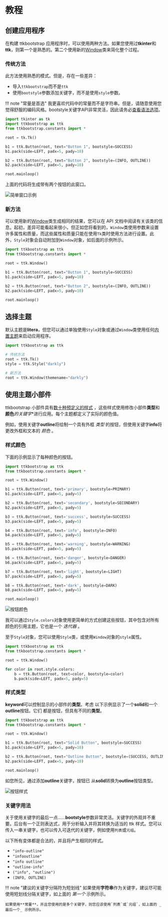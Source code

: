# 教程

## 创建应用程序

在构建 ttkbootstrap 应用程序时，可以使用两种方法。如果您使用过**tkinter**和**ttk**，则第一个是熟悉的。第二个使用新的[Window](../api/window/window.zh.md)类来简化整个过程。

### 传统方法

此方法使用熟悉的模式。但是，存在一些差异：

- 导入`ttkbootstrap`而不是`ttk`
- 使用`bootstyle`参数添加关键字，而不是使用`style`参数。

!!! note "常量是首选"
    我更喜欢代码中的常量而不是字符串。但是，请随意使用您觉得舒服的编码风格。bootstyle关键字API非常灵活，因此请务必[查看语法选项](#keyword-usage)。

```python
import tkinter as tk
import ttkbootstrap as ttk
from ttkbootstrap.constants import *

root = tk.Tk()

b1 = ttk.Button(root, text="Button 1", bootstyle=SUCCESS)
b1.pack(side=LEFT, padx=5, pady=10)

b2 = ttk.Button(root, text="Button 2", bootstyle=(INFO, OUTLINE))
b2.pack(side=LEFT, padx=5, pady=10)

root.mainloop()
```

上面的代码将生成带有两个按钮的此窗口。

![简单窗口示例](../assets/tutorial/simple-usage.png)

### 新方法
可以使用新的[Window](../api/window/window.zh.md)类生成相同的结果，您可以在 API 文档中阅读有关该类的信息。起初，差异可能看起来很小，但正如您将看到的，`Window`类使用参数来设置许多属性和质量，而这些属性和质量只能在使用`Tk`类时使用方法进行设置。此外，`Style`对象会自动附加到`Window`对象，如后面的示例所示。

```python
import ttkbootstrap as ttk
from ttkbootstrap.constants import *

root = ttk.Window()

b1 = ttk.Button(root, text="Button 1", bootstyle=SUCCESS)
b1.pack(side=LEFT, padx=5, pady=10)

b2 = ttk.Button(root, text="Button 2", bootstyle=(INFO, OUTLINE))
b2.pack(side=LEFT, padx=5, pady=10)

root.mainloop()
```

## 选择主题
默认主题是**litera**，但您可以通过单独使用`Style`对象或通过`Window`类使用任何[内置主题](../themes/index.zh.md)来启动应用程序。

```python
import ttkbootstrap as ttk

# 传统方法
root = ttk.Tk()
style = ttk.Style("darkly")

# 新方法
root = ttk.Window(themename="darkly")
```

## 使用主题小部件

ttkbootstrap 小部件具有[数十种预定义的样式](../styleguide/index.zh.md) ，这些样式使用修改小部件**类型**和**颜色***的**关键字**进行应用。每个主题都定义了实际的颜色值。

例如，使用关键字**outline**将绘制一个具有外框 _类型_ 的按钮，但使用关键字**info**将更改外框和文本的 _颜色_ 。

### 样式颜色
下面的示例显示了每种颜色的按钮。

```python
import ttkbootstrap as ttk
from ttkbootstrap.constants import *

root = ttk.Window()

b1 = ttk.Button(root, text='primary', bootstyle=PRIMARY)
b1.pack(side=LEFT, padx=5, pady=5)

b2 = ttk.Button(root, text='secondary', bootstyle=SECONDARY)
b2.pack(side=LEFT, padx=5, pady=5)

b3 = ttk.Button(root, text='success', bootstyle=SUCCESS)
b3.pack(side=LEFT, padx=5, pady=5)

b4 = ttk.Button(root, text='info', bootstyle=INFO)
b4.pack(side=LEFT, padx=5, pady=5)

b5 = ttk.Button(root, text='warning', bootstyle=WARNING)
b5.pack(side=LEFT, padx=5, pady=5)

b6 = ttk.Button(root, text='danger', bootstyle=DANGER)
b6.pack(side=LEFT, padx=5, pady=5)

b7 = ttk.Button(root, text='light', bootstyle=LIGHT)
b7.pack(side=LEFT, padx=5, pady=5)

b8 = ttk.Button(root, text='dark', bootstyle=DARK)
b8.pack(side=LEFT, padx=5, pady=5)

root.mainloop()
```

![按钮颜色](../assets/tutorial/button-colors.png)

我可以通过`Style.colors`对象使用更简单的方式创建这些按钮，其中包含对所有颜色的引用主题，它也是一个 _迭代器_ 。

至于`Style`对象，您可以使用`Style`类，或使用`Window`对象的`style`属性。

```python
import ttkbootstrap as ttk
from ttkbootstrap.constants import *

root = ttk.Window()

for color in root.style.colors:
    b = ttk.Button(root, text=color, bootstyle=color)
    b.pack(side=LEFT, padx=5, pady=5)
```

### 样式类型

**keyword**可以控制显示的小部件的**类型**。考虑
以下示例显示了一个**solid**和一个**outline**按钮。它们
都是按钮，但具有不同的**类型**。

```python
import ttkbootstrap as ttk
from ttkbootstrap.constants import *

root = ttk.Window()

b1 = ttk.Button(root, text="Solid Button", bootstyle=SUCCESS)
b1.pack(side=LEFT, padx=5, pady=10)

b2 = ttk.Button(root, text="Outline Button", bootstyle=(SUCCESS, OUTLINE))
b2.pack(side=LEFT, padx=5, pady=10)

root.mainloop()
```
如您所见，通过添加**outline**关键字，按钮已
从**solid**转换为**outline**按钮类型。

![按钮样式](../assets/tutorial/solid-outline-button-styles.png)

### 关键字用法

关于使用关键字的最后一点……**bootstyle**参数非常灵活。关键字的外观并不重要。后台有一个正则表达式，用于分析输入并将其转换为适当的 ttk 样式。您可以传入一串关键字，也可以传入可迭代的关键字，例如使用`列表`或`元组`。

以下所有变体都是合法的，并且将产生相同的样式。

* `"info-outline"`
* `"infooutline"`
* `"info outline"`
* `"outline-info"`
* `("info", "outline")`
* `(INFO, OUTLINE)`

!!! note "建议的关键字分隔符为短划线"
    如果使用**字符串**作为关键字，建议尽可能使用短划线分隔关键字，如上面的 _第一个_ 示例所示。

    如果使用**常量**，并且您使用的是多个关键字，则您应该使用`列表`或`元组`，如上面的 _最后一个_ 示例所示。